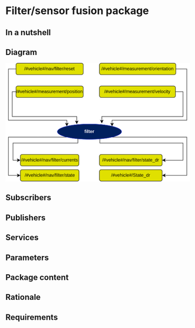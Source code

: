 # Filter/sensor fusion package

## In a nutshell

## Diagram
![Sensor Fusion Diagram](img/filter.png)

## Subscribers

## Publishers

## Services

## Parameters

## Package content

## Rationale

## Requirements
